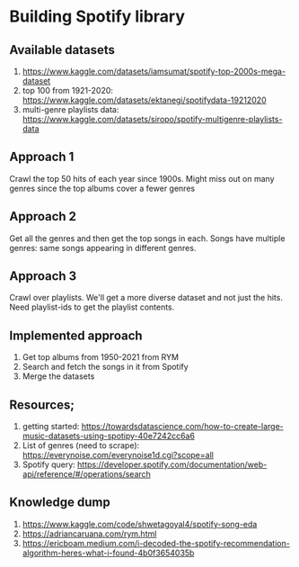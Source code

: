 # Building Spotify library

## Available datasets
1. https://www.kaggle.com/datasets/iamsumat/spotify-top-2000s-mega-dataset 
2. top 100 from 1921-2020: https://www.kaggle.com/datasets/ektanegi/spotifydata-19212020
3. multi-genre playlists data: https://www.kaggle.com/datasets/siropo/spotify-multigenre-playlists-data 


## Approach 1
Crawl the top 50 hits of each year since 1900s.
Might miss out on many genres since the top albums cover a fewer genres

## Approach 2
Get all the genres and then get the top songs in each.
Songs have multiple genres: same songs appearing in different genres.

## Approach 3
Crawl over playlists. We'll get a more diverse dataset and not just the hits.
Need playlist-ids to get the playlist contents. 

## Implemented approach
1. Get top albums from 1950-2021 from RYM
2. Search and fetch the songs in it from Spotify
3. Merge the datasets



## Resources;
1. getting started: https://towardsdatascience.com/how-to-create-large-music-datasets-using-spotipy-40e7242cc6a6
2. List of genres (need to scrape): https://everynoise.com/everynoise1d.cgi?scope=all
3. Spotify query: https://developer.spotify.com/documentation/web-api/reference/#/operations/search


## Knowledge dump
1. https://www.kaggle.com/code/shwetagoyal4/spotify-song-eda
2. https://adriancaruana.com/rym.html
3. https://ericboam.medium.com/i-decoded-the-spotify-recommendation-algorithm-heres-what-i-found-4b0f3654035b 